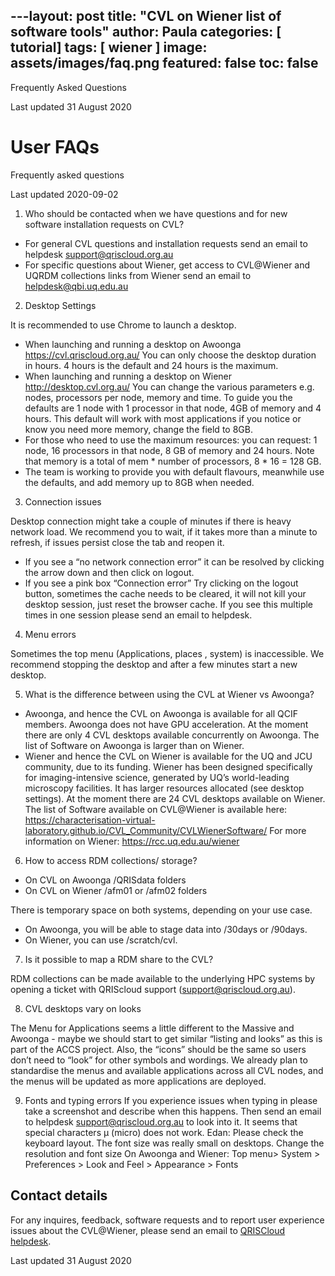 ---layout: post
title:  "CVL on Wiener list of software tools"
author: Paula
categories: [ tutorial]
tags: [ wiener ]
image: assets/images/faq.png
featured: false
toc: false
---

Frequently Asked Questions

Last updated 31 August 2020

# User FAQs 

Frequently asked questions

Last updated 2020-09-02

1. Who should be contacted when we have questions and for new software installation requests on CVL?

* For general CVL questions and installation requests send an email to helpdesk support@qriscloud.org.au
* For specific questions about Wiener, get access to CVL@Wiener and UQRDM collections links from Wiener send an email to helpdesk@qbi.uq.edu.au

2. Desktop Settings

It is recommended to use Chrome to launch a desktop.
* When launching and running a desktop on Awoonga https://cvl.qriscloud.org.au/
You can only choose the desktop duration in hours. 4 hours is the default and 24 hours is the maximum.  
* When launching and running a desktop on Wiener http://desktop.cvl.org.au/
You can change the various parameters e.g. nodes, processors per node, memory and time. To guide you the defaults are 1 node with 1 processor in that node, 4GB of memory and 4 hours. This default will work with most applications if you notice or know you need more memory, change the field to 8GB. 
* For those who need to use the maximum resources: you can request: 1 node, 16 processors in that node, 8 GB of memory and 24 hours. Note that memory is a total of mem * number of processors, 8 * 16 =  128 GB.
* The team is working to provide you with default flavours, meanwhile use the defaults, and add memory up to 8GB when needed. 

3. Connection issues

Desktop connection might take a couple of minutes if there is heavy network load. We recommend you to wait, if it takes more than a minute to refresh, if issues persist close the tab and reopen it. 
* If you see a “no network connection error” it can be resolved by clicking the arrow down and then click on logout.
* If you see a pink box “Connection error” Try clicking on the logout button, sometimes the cache needs to be cleared, it will not kill your desktop session, just reset the browser cache. If you see this multiple times in one session please send an email to helpdesk.

4. Menu errors

Sometimes the top menu (Applications, places , system) is inaccessible. We recommend stopping the desktop and after a few minutes start a new desktop.

5. What is the difference between using the CVL at Wiener vs Awoonga?

* Awoonga, and hence the CVL on Awoonga is available for all QCIF members. Awoonga does not have GPU acceleration. At the moment there are only 4 CVL desktops available concurrently on Awoonga. The list of Software on Awoonga is larger than on Wiener.
* Wiener and hence the CVL on Wiener is available for the UQ and JCU community, due to its funding. Wiener has been designed specifically for imaging-intensive science, generated by UQ’s world-leading microscopy facilities. It has larger resources allocated (see desktop settings).  At the moment there are 24 CVL desktops available on Wiener. The list of Software available on CVL@Wiener is available here: https://characterisation-virtual-laboratory.github.io/CVL_Community/CVLWienerSoftware/ 
For more information on Wiener: https://rcc.uq.edu.au/wiener

6. How to access RDM collections/ storage?

* On CVL on Awoonga /QRISdata folders
* On CVL on Wiener /afm01 or /afm02 folders

There is temporary space on both systems, depending on your use case. 
* On Awoonga, you will be able to stage data into /30days or /90days. 
* On Wiener, you can use /scratch/cvl.

7. Is it possible to map a RDM share to the CVL?

RDM collections can be made available to the underlying HPC systems by opening a ticket with QRIScloud support (support@qriscloud.org.au).

8. CVL desktops vary on looks

The Menu for Applications seems a little different to the Massive and Awoonga  - maybe we should start to get similar “listing and looks” as this is part of the ACCS project. Also, the “icons” should be the same so users don’t need to “look” for other symbols and wordings.
We already plan to standardise the menus and available applications across all CVL nodes, and the menus will be updated as more applications are deployed.

9. Fonts and typing errors
If you experience issues when typing in please take a screenshot and describe when this happens. Then send an email to helpdesk support@qriscloud.org.au to look into it.
It seems that special characters µ (micro) does not work. Edan: Please check the keyboard layout.
The font size was really small on desktops. 
Change the resolution and font size
On Awoonga and Wiener: Top menu> System > Preferences > Look and Feel > Appearance > Fonts



## Contact details
For any inquires, feedback, software requests and to report user experience issues about the CVL@Wiener, please send an email to [QRISCloud helpdesk](mailto:support@qriscloud.org.au).


Last updated 31 August 2020
